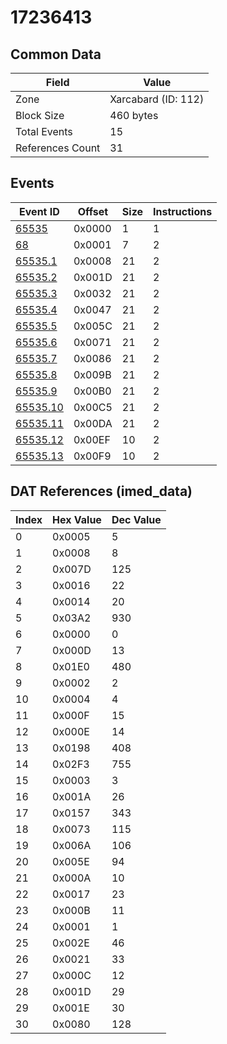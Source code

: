 # 17236413

## Common Data

| Field            | Value               |
|------------------|---------------------|
| Zone             | Xarcabard (ID: 112) |
| Block Size       | 460 bytes           |
| Total Events     | 15                  |
| References Count | 31                  |

## Events

| Event ID                  | Offset   |   Size |   Instructions |
|---------------------------|----------|--------|----------------|
| [65535](./65535.md)       | 0x0000   |      1 |              1 |
| [68](./68.md)             | 0x0001   |      7 |              2 |
| [65535.1](./65535.1.md)   | 0x0008   |     21 |              2 |
| [65535.2](./65535.2.md)   | 0x001D   |     21 |              2 |
| [65535.3](./65535.3.md)   | 0x0032   |     21 |              2 |
| [65535.4](./65535.4.md)   | 0x0047   |     21 |              2 |
| [65535.5](./65535.5.md)   | 0x005C   |     21 |              2 |
| [65535.6](./65535.6.md)   | 0x0071   |     21 |              2 |
| [65535.7](./65535.7.md)   | 0x0086   |     21 |              2 |
| [65535.8](./65535.8.md)   | 0x009B   |     21 |              2 |
| [65535.9](./65535.9.md)   | 0x00B0   |     21 |              2 |
| [65535.10](./65535.10.md) | 0x00C5   |     21 |              2 |
| [65535.11](./65535.11.md) | 0x00DA   |     21 |              2 |
| [65535.12](./65535.12.md) | 0x00EF   |     10 |              2 |
| [65535.13](./65535.13.md) | 0x00F9   |     10 |              2 |

## DAT References (imed_data)

|   Index | Hex Value   |   Dec Value |
|---------|-------------|-------------|
|       0 | 0x0005      |           5 |
|       1 | 0x0008      |           8 |
|       2 | 0x007D      |         125 |
|       3 | 0x0016      |          22 |
|       4 | 0x0014      |          20 |
|       5 | 0x03A2      |         930 |
|       6 | 0x0000      |           0 |
|       7 | 0x000D      |          13 |
|       8 | 0x01E0      |         480 |
|       9 | 0x0002      |           2 |
|      10 | 0x0004      |           4 |
|      11 | 0x000F      |          15 |
|      12 | 0x000E      |          14 |
|      13 | 0x0198      |         408 |
|      14 | 0x02F3      |         755 |
|      15 | 0x0003      |           3 |
|      16 | 0x001A      |          26 |
|      17 | 0x0157      |         343 |
|      18 | 0x0073      |         115 |
|      19 | 0x006A      |         106 |
|      20 | 0x005E      |          94 |
|      21 | 0x000A      |          10 |
|      22 | 0x0017      |          23 |
|      23 | 0x000B      |          11 |
|      24 | 0x0001      |           1 |
|      25 | 0x002E      |          46 |
|      26 | 0x0021      |          33 |
|      27 | 0x000C      |          12 |
|      28 | 0x001D      |          29 |
|      29 | 0x001E      |          30 |
|      30 | 0x0080      |         128 |
